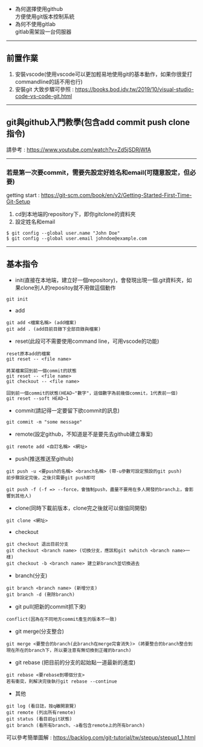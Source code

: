 * 為何選擇使用github  
方便使用git版本控制系統
* 為何不使用gitlab  
gitlab需架設一台伺服器
---
## 前置作業
1. 安裝vscode(使用vscode可以更加輕易地使用git的基本動作，如果你很愛打commandline的話不用也行)
2. 安裝git
大致步驟可參照 : https://books.bod.idv.tw/2019/10/visual-studio-code-vs-code-git.html
---
## git與github入門教學(包含add commit push clone指令)

請參考 : https://www.youtube.com/watch?v=Zd5jSDRjWfA  

---  

### 若是第一次要commit，需要先設定好姓名和email(可隨意設定，但必要)  
getting start : https://git-scm.com/book/en/v2/Getting-Started-First-Time-Git-Setup
1. cd到本地端的repository下，即你gitclone的資料夾  
2. 設定姓名和email
```
$ git config --global user.name "John Doe"
$ git config --global user.email johndoe@example.com
```  
---
## 基本指令  
* init(直接在本地端，建立好一個repository)，會發現出現一個.git資料夾，如果clone別人的repositoy就不用做這個動作
```
git init
```
* add
```
git add <檔案名稱> (add檔案)
git add . (add目前目錄下全部目錄與檔案)
```
* reset(此段可不需要使用command line，可用vscode的功能)
```
reset原本add的檔案
git reset -- <file name>

將某檔案回到前一個commit的狀態
git reset -- <file name>
git checkout -- <file name>

回到前一個commit的狀態(HEAD~"數字"，這個數字為前幾個commit，1代表前一個)
git reset --soft HEAD~1
```
* commit(請記得一定要留下欲commit的訊息)
```
git commit -m "some message"
```
* remote(設定github，不知道是不是要先去github建立專案)
```
git remote add <自訂名稱> <網址>
```
* push(推送推送至github)
```
git push -u <要push的名稱> <branch名稱> (帶-u參數可設定預設的git push)
前步驟設定完後，之後只需要git push即可

git push -f (-f => --force，會強制push，盡量不要用在多人開發的branch上，會影響到其他人)
```
* clone(同時下載前版本，clone完之後就可以做協同開發)
```
git clone <網址>
```

* checkout
```
git checkout 退出目前分支
git checkout <branch name> (切換分支，應該和git swhitch <branch name>一樣)
git checkout -b <branch name> 建立新branch並切換過去
```
* branch(分支)
```
git branch <branch name> (新增分支)
git branch -d (刪除branch)

```
* git pull(把新的commit抓下來)
```
conflict(因為在不同地方commit產生的版本不一致)
```
* git merge(分支整合)
```
git merge <要整合的branch(此branch在merge完會消失)> (將要整合的branch整合到現在所在的branch下，所以要注意有無切換到正確的branch)
```
* git rebase (把目前的分支的起始點一道最新的進度)
```
git rebase <要rebase到哪個分支>
若有衝突，則解決完後執行git rebase --continue
```
* 其他
```
git log (看日誌，按q離開瀏覽)
git remote (列出所有remote)
git status (看目前git狀態)
git branch (看所有branch，-a看包含remote上的所有branch)
```

可以參考簡單圖解 : https://backlog.com/git-tutorial/tw/stepup/stepup1_1.html
